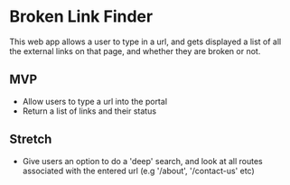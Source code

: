 # Broken Link Finder

This web app allows a user to type in a url, and gets displayed a list of all the external links on that page, and whether they are broken or not.

## MVP

- Allow users to type a url into the portal
- Return a list of links and their status

## Stretch
- Give users an option to do a 'deep' search, and look at all routes associated with the entered url (e.g '/about', '/contact-us' etc)
